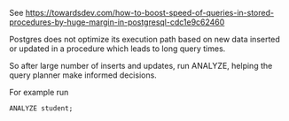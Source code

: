 See https://towardsdev.com/how-to-boost-speed-of-queries-in-stored-procedures-by-huge-margin-in-postgresql-cdc1e9c62460

Postgres does not optimize its execution path based on new data inserted or updated in a procedure which leads to long
query times.

So after large number of inserts and updates, run ANALYZE, helping the query planner make informed decisions.

For example run

```
ANALYZE student;
```